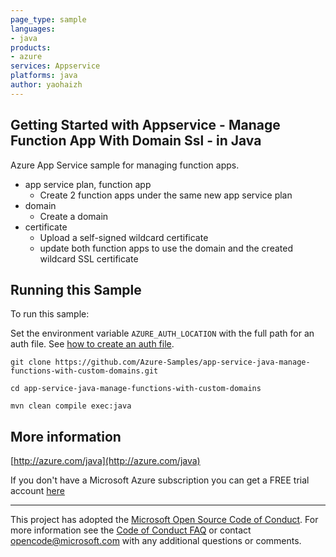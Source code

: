 ```yaml
---
page_type: sample
languages:
- java
products:
- azure
services: Appservice
platforms: java
author: yaohaizh
---
```


## Getting Started with Appservice - Manage Function App With Domain Ssl - in Java ##


  Azure App Service sample for managing function apps.
   - app service plan, function app
     - Create 2 function apps under the same new app service plan
   - domain
     - Create a domain
   - certificate
     - Upload a self-signed wildcard certificate
     - update both function apps to use the domain and the created wildcard SSL certificate
 

## Running this Sample ##

To run this sample:

Set the environment variable `AZURE_AUTH_LOCATION` with the full path for an auth file. See [how to create an auth file](https://github.com/Azure/azure-libraries-for-java/blob/master/AUTH.md).

    git clone https://github.com/Azure-Samples/app-service-java-manage-functions-with-custom-domains.git

    cd app-service-java-manage-functions-with-custom-domains

    mvn clean compile exec:java

## More information ##

[http://azure.com/java](http://azure.com/java)

If you don't have a Microsoft Azure subscription you can get a FREE trial account [here](http://go.microsoft.com/fwlink/?LinkId=330212)

---

This project has adopted the [Microsoft Open Source Code of Conduct](https://opensource.microsoft.com/codeofconduct/). For more information see the [Code of Conduct FAQ](https://opensource.microsoft.com/codeofconduct/faq/) or contact [opencode@microsoft.com](mailto:opencode@microsoft.com) with any additional questions or comments.